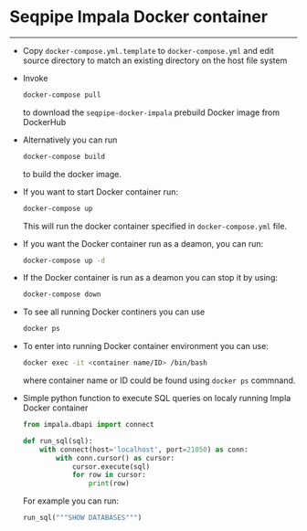 # Seqpipe Impala Docker container
___

* Copy `docker-compose.yml.template` to `docker-compose.yml` and edit source
  directory to match an existing directory on the host file system

* Invoke
  
  ```bash
  docker-compose pull
  ```

  to download the `seqpipe-docker-impala` prebuild Docker image from DockerHub

* Alternatively you can run

    ```bash
    docker-compose build
    ```
  to build the docker image.

* If you want to start Docker container run:

    ```bash
    docker-compose up
    ```
  This will run the docker container specified in `docker-compose.yml` file.

* If you want the Docker container run as a deamon, you can run:
  
    ```bash
    docker-compose up -d
    ```

* If the Docker container is run as a deamon you can stop it by using:

    ```bash
    docker-compose down
    ```

* To see all running Docker continers you can use
  
    ```bash
    docker ps
    ```

* To enter into running Docker container environment you can use:

    ```bash
    docker exec -it <container name/ID> /bin/bash
    ```

  where container name or ID could be found using `docker ps` commnand.


* Simple python function to execute SQL queries on localy running Impla Docker container
  
    ```python
    from impala.dbapi import connect

    def run_sql(sql):
        with connect(host='localhost', port=21050) as conn:
            with conn.cursor() as cursor:
                cursor.execute(sql)
                for row in cursor:
                    print(row)
    ```

  For example you can run:
    ```python
    run_sql("""SHOW DATABASES""")
    ```

